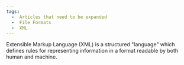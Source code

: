 ```yaml
---
tags:
  -  Articles that need to be expanded
  -  File Formats
  -  XML
---
```

Extensible Markup Language (XML) is a structured "language" which
defines rules for representing information in a format readable by both
human and machine.